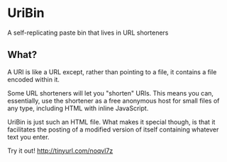 # UriBin

A self-replicating paste bin that lives in URL shorteners

## What?

A URI is like a URL except, rather than pointing to a file, it contains a file
encoded within it.

Some URL shorteners will let you "shorten" URIs. This means you can,
essentially, use the shortener as a free anonymous host for small files of any
type, including HTML with inline JavaScript.

UriBin is just such an HTML file. What makes it special though, is that it
facilitates the posting of a modified version of itself containing whatever
text you enter.

Try it out! http://tinyurl.com/noqvl7z
